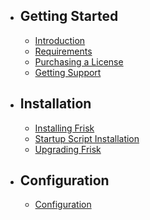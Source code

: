 - ## Getting Started
    - [Introduction](/docs/{{version}}/introduction)
    - [Requirements](/docs/{{version}}/requirements)
    - [Purchasing a License](/docs/{{version}}/license)
    - [Getting Support](/docs/{{version}}/support)

- ## Installation
    - [Installing Frisk](/docs/{{version}}/installation)
    - [Startup Script Installation](/docs/{{version}}/startup-script)
    - [Upgrading Frisk](/docs/{{version}}/upgrading)

- ## Configuration
    - [Configuration](/docs/{{version}}/configuration)